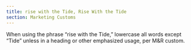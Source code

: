 ```yaml
---
title: rise with the Tide, Rise With the Tide
section: Marketing Customs
---
```

When using the phrase “rise with the Tide,” lowercase all words except “Tide” unless in a heading or other emphasized usage, per M&R custom.